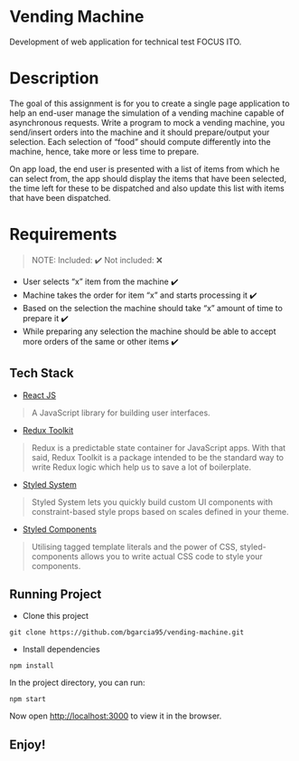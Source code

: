 # Vending Machine

Development of web application for technical test FOCUS ITO.

# Description

The goal of this assignment is for you to create a single page application to help an end-user manage the simulation of a vending machine capable of asynchronous requests.
Write a program to mock a vending machine, you send/insert orders into the machine and it should prepare/output your selection. Each selection of “food” should compute differently into the machine, hence, take more or less time to prepare.

On app load, the end user is presented with a list of items from which he can select from, the app should display the items that have been selected, the time left for these to be dispatched and also update this list with items that have been dispatched.

# Requirements

> NOTE: Included: ✔️ Not included: ❌

- User selects “x” item from the machine ✔️
- Machine takes the order for item “x” and starts processing it ✔️
- Based on the selection the machine should take “x” amount of time to prepare it ✔️
- While preparing any selection the machine should be able to accept more orders of the same or other items ✔️

## Tech Stack

- [React JS](https://reactjs.org/)

> A JavaScript library for building user interfaces.

- [Redux Toolkit](https://redux-toolkit.js.org/)

> Redux is a predictable state container for JavaScript apps. With that said, Redux Toolkit is a package intended to be the standard way to write Redux logic which help us to save a lot of boilerplate.

- [Styled System](https://styled-system.com/)

> Styled System lets you quickly build custom UI components with constraint-based style props based on scales defined in your theme.

- [Styled Components](https://styled-components.com/)

> Utilising tagged template literals and the power of CSS, styled-components allows you to write actual CSS code to style your components.

## Running Project

- Clone this project

```
git clone https://github.com/bgarcia95/vending-machine.git
```

- Install dependencies

```
npm install
```

In the project directory, you can run:

```
npm start
```

Now open [http://localhost:3000](http://localhost:3000) to view it in the browser.

## Enjoy!
